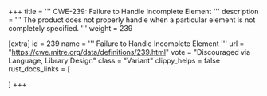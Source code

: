 +++
title = '''
CWE-239: Failure to Handle Incomplete Element
'''
description	= '''
The product does not properly handle when a particular element is not completely specified.
'''
weight = 239

[extra]
id = 239
name = '''
Failure to Handle Incomplete Element
'''
url = "https://cwe.mitre.org/data/definitions/239.html"
vote = "Discouraged via Language, Library Design"
class = "Variant"
clippy_helps = false
rust_docs_links = [
	
]
+++
